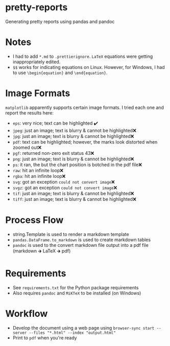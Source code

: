 # pretty-reports
Generating pretty reports using pandas and pandoc

# Notes

*  I had to add `*.md` to `.prettierignore`.  `LaTeX` equations were getting inappropriately edited.  
*  `$$` works for indicating equations on Linux.  However, for Windows, I had to use `\begin{equation}` and `\end{equation}`.  

# Image Formats

`matplotlib` apparently supports certain image formats.  I tried each one and report the results here: 
* `eps`: very nice; text can be highlighted ✔️  
* `jpeg`: just an image; text is blurry & cannot be highlighted❌  
* `jpg`: just an image; text is blurry & cannot be highlighted❌  
* `pdf`: text can be highlighted; however, the marks look distorted when zoomed out❌  
* `pgf`: returned non-zero exit status 43❌  
* `png`: just an image; text is blurry & cannot be highlighted❌  
* `ps`: it ran, the but the chart position is botched in the pdf file❌  
* `raw`: hit an infinite loop❌  
* `rgba`: hit an infinite loop❌  
* `svg`: got an exception `could not convert image`❌  
* `svgz`: got an exception `could not convert image`❌  
* `tif`: just an image; text is blurry & cannot be highlighted❌  
* `tiff`: just an image; text is blurry & cannot be highlighted❌  

# Process Flow
* string.Template is used to render a markdown template  
* `pandas.DataFrame.to_markdown` is used to create markdown tables  
* `pandoc` is used to the convert markdown file output into a pdf file (markdown 🡲 LaTeX 🡲 pdf)  

# Requirements  
* See `requirements.txt` for the Python package requirements  
* Also requires `pandoc` and `MiKTeX` to be installed (on Windows)  

# Workflow
* Develop the document using a web page using `browser-sync start --server --files "*.html" --index "output.html"`  
* Print to `pdf` when you're ready  
